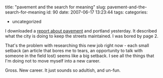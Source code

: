 title: "pavement and the search for meaning"
slug: pavement-and-the-search-for-meaning
id: 90
date: 2007-06-17 13:23:44
tags: 
categories: 
- uncategorized

I downloaded a [report about pavement](http://www.commissionersam.com/files/Accept%20report%20to%20council%20on%20Portland%20office%20of%20Transporation%20Street%20Paving%20Implementation%20Plan.doc) and portland yesterday. It described what the city is doing to keep the streets maintained. I was bored by page 2.

That's the problem with researching this new job right now - each small setback (an article that bores me to tears, an opportunity to talk with someone in the field lost) seems like a big setback. I see all the things that I'm doing not to move myself into a new career.

Gross. New career. It just sounds so adultish, and un-fun.
